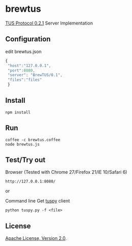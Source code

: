 # brewtus

[TUS Protocol 0.2.1](http://www.tus.io/protocols/resumable-upload.html) Server Implementation


## Configuration
edit brewtus.json
```js
{
 "host":"127.0.0.1",
 "port":8080, 
 "server": "BrewTUS/0.1",
 "files":"files"
 }
```

## Install
```
npm install
```

## Run

```
coffee -c brewtus.coffee
node brewtus.js
```

## Test/Try out

Browser (Tested with Chrome 27/Firefox 21/IE 10/Safari 6)
```
http://127.0.0.1:8080/
```

or

Command line 
Get [tuspy](https://github.com/vayam/tuspy) client
```
python tuspy.py -f <file>
```

## License
[Apache License, Version 2.0](http://www.apache.org/licenses/LICENSE-2.0).
